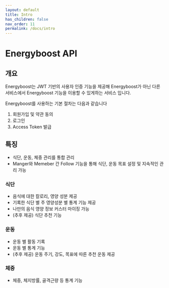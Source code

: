```yaml
---
layout: default
title: Intro
has_children: false
nav_order: 11
permalink: /docs/intro
---
```


# Energyboost API

## 개요
Energyboost는 JWT 기반의 사용자 인증 기능을 제공해 Energyboost가 아닌 다른 서비스에서 Energyboost 기능을 이용할 수 있게하는 서비스 입니다.

Energyboost를 사용하는 기본 절차는 다음과 같습니다

1. 회원가입 및 약관 동의
2. 로그인 
3. Access Token 발급

## 특징
- 식단, 운동, 체중 관리를 통합 관리
- Manger와 Memeber 간 Follow 기능을 통해 식단, 운동 목표 설정 및 지속적인 관리 가능

### 식단
- 음식에 대한 칼로리, 영양 성분 제공
- 기록한 식단 별 주 영양성분 별 통계 기능 제공
- 나만의 음식 영양 정보 커스터 마이징 가능
- (추후 제공) 식단 추천 기능

### 운동
- 운동 별 활동 기록
- 운동 별 통계 기능
- (추후 제공) 운동 주기, 강도, 목표에 따른 추천 운동 제공

### 체중
- 체중, 체지방률, 골격근량 등 통계 기능
